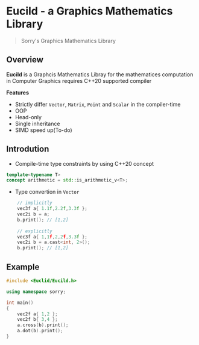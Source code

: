 # Eucild - a Graphics Mathematics Library
> Sorry's Graphics Mathematics Library

## Overview
**Eucild** is a Graphcis Mathematics Libray for the mathematices computation in Computer Graphics requires C++20 supported compiler

**Features** 
- Strictly differ `Vector`, `Matrix`, `Point` and `Scalar` in the compiler-time
- OOP
- Head-only
- Single inheritance
- SIMD speed up(To-do)

## Introdution
- Compile-time type constraints by using C++20 concept

```c++
template<typename T>
concept arithmetic = std::is_arithmetic_v<T>;
```
- Type convertion in `Vector` 
```c++
	// implicitly
	vec3f a{ 1.1f,2.2f,3.3f };
	vec2i b = a;
	b.print(); // [1,2]
	
	// explicitly
	vec3f a{ 1,1f,2,2f,3.3f };
	vec2i b = a.cast<int, 2>();
	b.print(); // [1,2]
```
## Example
```c++
#include <Euclid/Eucild.h>

using namespace sorry;

int main()
{
    vec2f a{ 1,2 };
    vec2f b{ 3,4 };
    a.cross(b).print();
    a.dot(b).print();
}
